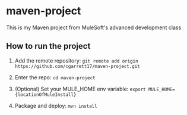 # maven-project

This is my Maven project from MuleSoft's advanced development class

## How to run the project

1. Add the remote repository: `git remote add origin https://github.com/cgarrett17/maven-project.git`

1. Enter the repo: `cd maven-project`

1. (Optional) Set your MULE_HOME env variable: `export MULE_HOME={locationOfMuleInstall}`

1. Package and deploy: `mvn install`